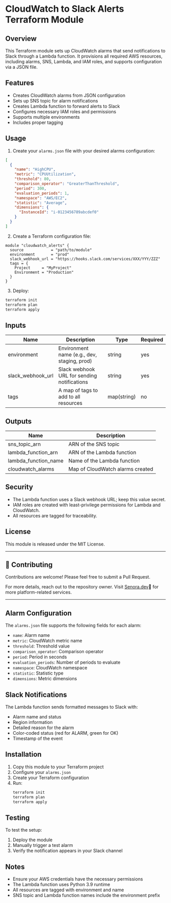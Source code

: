 # CloudWatch to Slack Alerts Terraform Module

## Overview
This Terraform module sets up CloudWatch alarms that send notifications to Slack through a Lambda function. It provisions all required AWS resources, including alarms, SNS, Lambda, and IAM roles, and supports configuration via a JSON file.

## Features
- Creates CloudWatch alarms from JSON configuration
- Sets up SNS topic for alarm notifications
- Creates Lambda function to forward alerts to Slack
- Configures necessary IAM roles and permissions
- Supports multiple environments
- Includes proper tagging

## Usage

1. Create your `alarms.json` file with your desired alarms configuration:

```json
[
  {
    "name": "HighCPU",
    "metric": "CPUUtilization",
    "threshold": 80,
    "comparison_operator": "GreaterThanThreshold",
    "period": 300,
    "evaluation_periods": 1,
    "namespace": "AWS/EC2",
    "statistic": "Average",
    "dimensions": {
      "InstanceId": "i-0123456789abcdef0"
    }
  }
]
```

2. Create a Terraform configuration file:

```hcl
module "cloudwatch_alerts" {
  source            = "path/to/module"
  environment       = "prod"
  slack_webhook_url = "https://hooks.slack.com/services/XXX/YYY/ZZZ"
  tags = {
    Project     = "MyProject"
    Environment = "Production"
  }
}
```

3. Deploy:
```bash
terraform init
terraform plan
terraform apply
```

## Inputs

| Name              | Description                                         | Type        | Required |
|-------------------|-----------------------------------------------------|-------------|----------|
| environment       | Environment name (e.g., dev, staging, prod)         | string      | yes      |
| slack_webhook_url | Slack webhook URL for sending notifications         | string      | yes      |
| tags              | A map of tags to add to all resources               | map(string) | no       |

## Outputs

| Name                 | Description                        |
|----------------------|------------------------------------|
| sns_topic_arn        | ARN of the SNS topic               |
| lambda_function_arn  | ARN of the Lambda function         |
| lambda_function_name | Name of the Lambda function        |
| cloudwatch_alarms    | Map of CloudWatch alarms created   |

## Security
- The Lambda function uses a Slack webhook URL; keep this value secret.
- IAM roles are created with least-privilege permissions for Lambda and CloudWatch.
- All resources are tagged for traceability.

## License
This module is released under the MIT License.

---

## 🤝 Contributing
Contributions are welcome! Please feel free to submit a Pull Request.

For more details, reach out to the repository owner.
Visit [Senora.dev](https://Senora.dev)💜 for more platform-related services.

---

## Alarm Configuration
The `alarms.json` file supports the following fields for each alarm:
- `name`: Alarm name
- `metric`: CloudWatch metric name
- `threshold`: Threshold value
- `comparison_operator`: Comparison operator
- `period`: Period in seconds
- `evaluation_periods`: Number of periods to evaluate
- `namespace`: CloudWatch namespace
- `statistic`: Statistic type
- `dimensions`: Metric dimensions

## Slack Notifications
The Lambda function sends formatted messages to Slack with:
- Alarm name and status
- Region information
- Detailed reason for the alarm
- Color-coded status (red for ALARM, green for OK)
- Timestamp of the event

## Installation
1. Copy this module to your Terraform project
2. Configure your `alarms.json`
3. Create your Terraform configuration
4. Run:
   ```bash
   terraform init
   terraform plan
   terraform apply
   ```

## Testing
To test the setup:
1. Deploy the module
2. Manually trigger a test alarm
3. Verify the notification appears in your Slack channel

## Notes
- Ensure your AWS credentials have the necessary permissions
- The Lambda function uses Python 3.9 runtime
- All resources are tagged with environment and name
- SNS topic and Lambda function names include the environment prefix 